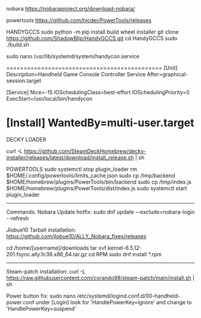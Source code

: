 nobara
https://nobaraproject.org/download-nobara/

powertools
https://github.com/hicder/PowerTools/releases

HANDYGCCS
sudo python -m pip install build wheel installer
git clone https://github.com/ShadowBlip/HandyGCCS.git
cd HandyGCCS
sudo ./build.sh

sudo nano /usr/lib/systemd/system/handycon.service

=============================================
[Unit]
Description=Handheld Game Console Controller Service
After=graphical-session.target

[Service]
Nice=-15
IOSchedulingClass=best-effort
IOSchedulingPriority=0
ExecStart=/usr/local/bin/handycon

[Install]
WantedBy=multi-user.target
=============================================

DECKY LOADER

curl -L https://github.com/SteamDeckHomebrew/decky-installer/releases/latest/download/install_release.sh | sh

POWERTOOLS
sudo systemctl stop plugin_loader
rm $HOME/.config/powertools/limits_cache.json
sudo cp /tmp/backend $HOME/homebrew/plugins/PowerTools/bin/backend
sudo cp /tmp/index.js $HOME/homebrew/plugins/PowerTools/dist/index.js
sudo systemctl start plugin_loader

-------------------------------------
Commands:
Nobara Update hotfix:
sudo dnf update --exclude=nobara-login --refresh

Jlobue10 Tarball installation:
https://github.com/jlobue10/ALLY_Nobara_fixes/releases

cd /home/[username]/downloads
tar xvf kernel-6.5.12-201.fsync.ally.fc38.x86_64.tar.gz
cd RPM
sudo dnf install *.rpm

-----------------------------------
Steam-patch installation:
curl -L https://raw.githubusercontent.com/corando98/steam-patch/main/install.sh | sh

Power button fix:
sudo nano /etc/systemd/logind.conf.d/00-handheld-power.conf
under [Login] look for 'HandlePowerKey=ignore' and change to 'HandlePowerKey=suspend'
